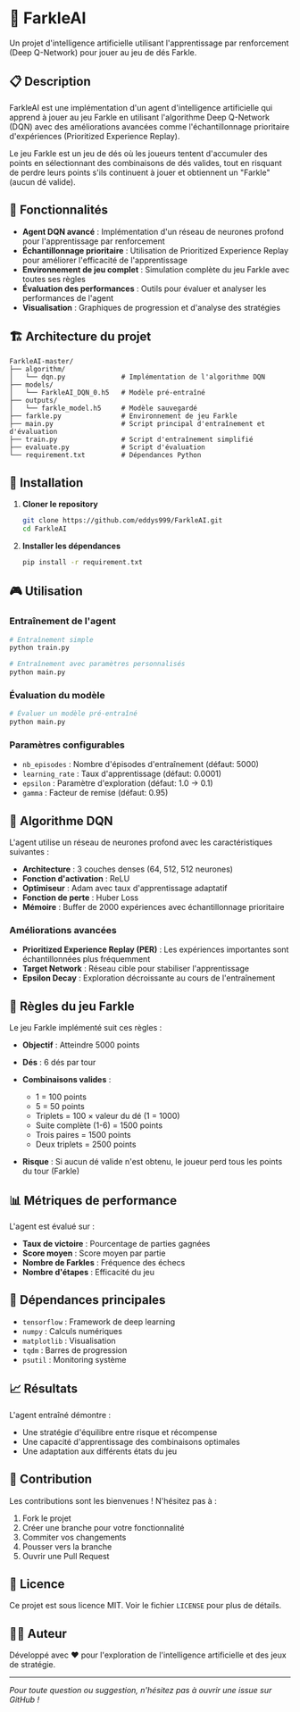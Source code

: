# 🎲 FarkleAI

Un projet d'intelligence artificielle utilisant l'apprentissage par renforcement (Deep Q-Network) pour jouer au jeu de dés Farkle.

## 📋 Description

FarkleAI est une implémentation d'un agent d'intelligence artificielle qui apprend à jouer au jeu Farkle en utilisant l'algorithme Deep Q-Network (DQN) avec des améliorations avancées comme l'échantillonnage prioritaire d'expériences (Prioritized Experience Replay).

Le jeu Farkle est un jeu de dés où les joueurs tentent d'accumuler des points en sélectionnant des combinaisons de dés valides, tout en risquant de perdre leurs points s'ils continuent à jouer et obtiennent un "Farkle" (aucun dé valide).

## 🎯 Fonctionnalités

- **Agent DQN avancé** : Implémentation d'un réseau de neurones profond pour l'apprentissage par renforcement
- **Échantillonnage prioritaire** : Utilisation de Prioritized Experience Replay pour améliorer l'efficacité de l'apprentissage
- **Environnement de jeu complet** : Simulation complète du jeu Farkle avec toutes ses règles
- **Évaluation des performances** : Outils pour évaluer et analyser les performances de l'agent
- **Visualisation** : Graphiques de progression et d'analyse des stratégies

## 🏗️ Architecture du projet

```
FarkleAI-master/
├── algorithm/
│   └── dqn.py              # Implémentation de l'algorithme DQN
├── models/
│   └── FarkleAI_DQN_0.h5   # Modèle pré-entraîné
├── outputs/
│   └── farkle_model.h5     # Modèle sauvegardé
├── farkle.py               # Environnement de jeu Farkle
├── main.py                 # Script principal d'entraînement et d'évaluation
├── train.py                # Script d'entraînement simplifié
├── evaluate.py             # Script d'évaluation
└── requirement.txt         # Dépendances Python
```

## 🚀 Installation

1. **Cloner le repository**
   ```bash
   git clone https://github.com/eddys999/FarkleAI.git
   cd FarkleAI
   ```

2. **Installer les dépendances**
   ```bash
   pip install -r requirement.txt
   ```

## 🎮 Utilisation

### Entraînement de l'agent

```bash
# Entraînement simple
python train.py

# Entraînement avec paramètres personnalisés
python main.py
```

### Évaluation du modèle

```bash
# Évaluer un modèle pré-entraîné
python main.py
```

### Paramètres configurables

- `nb_episodes` : Nombre d'épisodes d'entraînement (défaut: 5000)
- `learning_rate` : Taux d'apprentissage (défaut: 0.0001)
- `epsilon` : Paramètre d'exploration (défaut: 1.0 → 0.1)
- `gamma` : Facteur de remise (défaut: 0.95)

## 🧠 Algorithme DQN

L'agent utilise un réseau de neurones profond avec les caractéristiques suivantes :

- **Architecture** : 3 couches denses (64, 512, 512 neurones)
- **Fonction d'activation** : ReLU
- **Optimiseur** : Adam avec taux d'apprentissage adaptatif
- **Fonction de perte** : Huber Loss
- **Mémoire** : Buffer de 2000 expériences avec échantillonnage prioritaire

### Améliorations avancées

- **Prioritized Experience Replay (PER)** : Les expériences importantes sont échantillonnées plus fréquemment
- **Target Network** : Réseau cible pour stabiliser l'apprentissage
- **Epsilon Decay** : Exploration décroissante au cours de l'entraînement

## 🎲 Règles du jeu Farkle

Le jeu Farkle implémenté suit ces règles :

- **Objectif** : Atteindre 5000 points
- **Dés** : 6 dés par tour
- **Combinaisons valides** :
  - 1 = 100 points
  - 5 = 50 points
  - Triplets = 100 × valeur du dé (1 = 1000)
  - Suite complète (1-6) = 1500 points
  - Trois paires = 1500 points
  - Deux triplets = 2500 points

- **Risque** : Si aucun dé valide n'est obtenu, le joueur perd tous les points du tour (Farkle)

## 📊 Métriques de performance

L'agent est évalué sur :

- **Taux de victoire** : Pourcentage de parties gagnées
- **Score moyen** : Score moyen par partie
- **Nombre de Farkles** : Fréquence des échecs
- **Nombre d'étapes** : Efficacité du jeu

## 🔧 Dépendances principales

- `tensorflow` : Framework de deep learning
- `numpy` : Calculs numériques
- `matplotlib` : Visualisation
- `tqdm` : Barres de progression
- `psutil` : Monitoring système

## 📈 Résultats

L'agent entraîné démontre :

- Une stratégie d'équilibre entre risque et récompense
- Une capacité d'apprentissage des combinaisons optimales
- Une adaptation aux différents états du jeu

## 🤝 Contribution

Les contributions sont les bienvenues ! N'hésitez pas à :

1. Fork le projet
2. Créer une branche pour votre fonctionnalité
3. Commiter vos changements
4. Pousser vers la branche
5. Ouvrir une Pull Request

## 📝 Licence

Ce projet est sous licence MIT. Voir le fichier `LICENSE` pour plus de détails.

## 👨‍💻 Auteur

Développé avec ❤️ pour l'exploration de l'intelligence artificielle et des jeux de stratégie.

---

*Pour toute question ou suggestion, n'hésitez pas à ouvrir une issue sur GitHub !*
